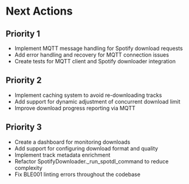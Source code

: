 # Next Actions

## Priority 1
- Implement MQTT message handling for Spotify download requests
- Add error handling and recovery for MQTT connection issues
- Create tests for MQTT client and Spotify downloader integration

## Priority 2
- Implement caching system to avoid re-downloading tracks
- Add support for dynamic adjustment of concurrent download limit
- Improve download progress reporting via MQTT

## Priority 3
- Create a dashboard for monitoring downloads
- Add support for configuring download format and quality
- Implement track metadata enrichment
- Refactor SpotifyDownloader._run_spotdl_command to reduce complexity
- Fix BLE001 linting errors throughout the codebase